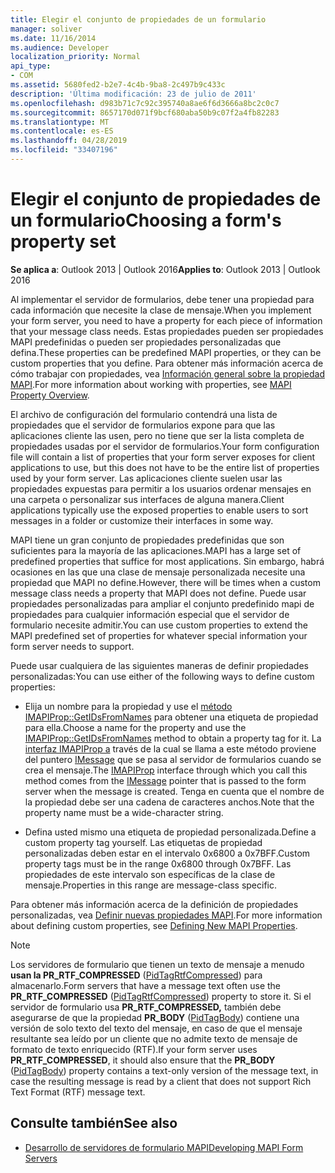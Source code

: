 ```yaml
---
title: Elegir el conjunto de propiedades de un formulario
manager: soliver
ms.date: 11/16/2014
ms.audience: Developer
localization_priority: Normal
api_type:
- COM
ms.assetid: 5680fed2-b2e7-4c4b-9ba8-2c497b9c433c
description: 'Última modificación: 23 de julio de 2011'
ms.openlocfilehash: d983b71c7c92c395740a8ae6f6d3666a8bc2c0c7
ms.sourcegitcommit: 8657170d071f9bcf680aba50b9c07f2a4fb82283
ms.translationtype: MT
ms.contentlocale: es-ES
ms.lasthandoff: 04/28/2019
ms.locfileid: "33407196"
---
```

# <a name="choosing-a-forms-property-set"></a><span data-ttu-id="bd7c7-103">Elegir el conjunto de propiedades de un formulario</span><span class="sxs-lookup"><span data-stu-id="bd7c7-103">Choosing a form's property set</span></span>

<span data-ttu-id="bd7c7-104">**Se aplica a**: Outlook 2013 | Outlook 2016</span><span class="sxs-lookup"><span data-stu-id="bd7c7-104">**Applies to**: Outlook 2013 | Outlook 2016</span></span> 
  
<span data-ttu-id="bd7c7-105">Al implementar el servidor de formularios, debe tener una propiedad para cada información que necesite la clase de mensaje.</span><span class="sxs-lookup"><span data-stu-id="bd7c7-105">When you implement your form server, you need to have a property for each piece of information that your message class needs.</span></span> <span data-ttu-id="bd7c7-106">Estas propiedades pueden ser propiedades MAPI predefinidas o pueden ser propiedades personalizadas que defina.</span><span class="sxs-lookup"><span data-stu-id="bd7c7-106">These properties can be predefined MAPI properties, or they can be custom properties that you define.</span></span> <span data-ttu-id="bd7c7-107">Para obtener más información acerca de cómo trabajar con propiedades, vea [Información general sobre la propiedad MAPI](mapi-property-overview.md).</span><span class="sxs-lookup"><span data-stu-id="bd7c7-107">For more information about working with properties, see [MAPI Property Overview](mapi-property-overview.md).</span></span>
  
<span data-ttu-id="bd7c7-108">El archivo de configuración del formulario contendrá una lista de propiedades que el servidor de formularios expone para que las aplicaciones cliente las usen, pero no tiene que ser la lista completa de propiedades usadas por el servidor de formularios.</span><span class="sxs-lookup"><span data-stu-id="bd7c7-108">Your form configuration file will contain a list of properties that your form server exposes for client applications to use, but this does not have to be the entire list of properties used by your form server.</span></span> <span data-ttu-id="bd7c7-109">Las aplicaciones cliente suelen usar las propiedades expuestas para permitir a los usuarios ordenar mensajes en una carpeta o personalizar sus interfaces de alguna manera.</span><span class="sxs-lookup"><span data-stu-id="bd7c7-109">Client applications typically use the exposed properties to enable users to sort messages in a folder or customize their interfaces in some way.</span></span>
  
<span data-ttu-id="bd7c7-110">MAPI tiene un gran conjunto de propiedades predefinidas que son suficientes para la mayoría de las aplicaciones.</span><span class="sxs-lookup"><span data-stu-id="bd7c7-110">MAPI has a large set of predefined properties that suffice for most applications.</span></span> <span data-ttu-id="bd7c7-111">Sin embargo, habrá ocasiones en las que una clase de mensaje personalizada necesite una propiedad que MAPI no define.</span><span class="sxs-lookup"><span data-stu-id="bd7c7-111">However, there will be times when a custom message class needs a property that MAPI does not define.</span></span> <span data-ttu-id="bd7c7-112">Puede usar propiedades personalizadas para ampliar el conjunto predefinido mapi de propiedades para cualquier información especial que el servidor de formulario necesite admitir.</span><span class="sxs-lookup"><span data-stu-id="bd7c7-112">You can use custom properties to extend the MAPI predefined set of properties for whatever special information your form server needs to support.</span></span>
  
<span data-ttu-id="bd7c7-113">Puede usar cualquiera de las siguientes maneras de definir propiedades personalizadas:</span><span class="sxs-lookup"><span data-stu-id="bd7c7-113">You can use either of the following ways to define custom properties:</span></span>
  
- <span data-ttu-id="bd7c7-114">Elija un nombre para la propiedad y use el [método IMAPIProp::GetIDsFromNames](imapiprop-getidsfromnames.md) para obtener una etiqueta de propiedad para ella.</span><span class="sxs-lookup"><span data-stu-id="bd7c7-114">Choose a name for the property and use the [IMAPIProp::GetIDsFromNames](imapiprop-getidsfromnames.md) method to obtain a property tag for it.</span></span> <span data-ttu-id="bd7c7-115">La [interfaz IMAPIProp a](imapipropiunknown.md) través de la cual se llama a este método proviene del puntero [IMessage](imessageimapiprop.md) que se pasa al servidor de formularios cuando se crea el mensaje.</span><span class="sxs-lookup"><span data-stu-id="bd7c7-115">The [IMAPIProp](imapipropiunknown.md) interface through which you call this method comes from the [IMessage](imessageimapiprop.md) pointer that is passed to the form server when the message is created.</span></span> <span data-ttu-id="bd7c7-116">Tenga en cuenta que el nombre de la propiedad debe ser una cadena de caracteres anchos.</span><span class="sxs-lookup"><span data-stu-id="bd7c7-116">Note that the property name must be a wide-character string.</span></span> 
    
- <span data-ttu-id="bd7c7-117">Defina usted mismo una etiqueta de propiedad personalizada.</span><span class="sxs-lookup"><span data-stu-id="bd7c7-117">Define a custom property tag yourself.</span></span> <span data-ttu-id="bd7c7-118">Las etiquetas de propiedad personalizadas deben estar en el intervalo 0x6800 a 0x7BFF.</span><span class="sxs-lookup"><span data-stu-id="bd7c7-118">Custom property tags must be in the range 0x6800 through 0x7BFF.</span></span> <span data-ttu-id="bd7c7-119">Las propiedades de este intervalo son específicas de la clase de mensaje.</span><span class="sxs-lookup"><span data-stu-id="bd7c7-119">Properties in this range are message-class specific.</span></span>
    
<span data-ttu-id="bd7c7-120">Para obtener más información acerca de la definición de propiedades personalizadas, vea [Definir nuevas propiedades MAPI](defining-new-mapi-properties.md).</span><span class="sxs-lookup"><span data-stu-id="bd7c7-120">For more information about defining custom properties, see [Defining New MAPI Properties](defining-new-mapi-properties.md).</span></span>
  
> [!NOTE]
> <span data-ttu-id="bd7c7-121">Los servidores de formulario que tienen un texto de mensaje a menudo **usan la PR_RTF_COMPRESSED** ([PidTagRtfCompressed](pidtagrtfcompressed-canonical-property.md)) para almacenarlo.</span><span class="sxs-lookup"><span data-stu-id="bd7c7-121">Form servers that have a message text often use the **PR_RTF_COMPRESSED** ([PidTagRtfCompressed](pidtagrtfcompressed-canonical-property.md)) property to store it.</span></span> <span data-ttu-id="bd7c7-122">Si el servidor de formulario usa **PR_RTF_COMPRESSED,** también debe asegurarse de que la propiedad **PR_BODY** ([PidTagBody](pidtagbody-canonical-property.md)) contiene una versión de solo texto del texto del mensaje, en caso de que el mensaje resultante sea leído por un cliente que no admite texto de mensaje de formato de texto enriquecido (RTF).</span><span class="sxs-lookup"><span data-stu-id="bd7c7-122">If your form server uses **PR_RTF_COMPRESSED**, it should also ensure that the **PR_BODY** ([PidTagBody](pidtagbody-canonical-property.md)) property contains a text-only version of the message text, in case the resulting message is read by a client that does not support Rich Text Format (RTF) message text.</span></span> 
  
## <a name="see-also"></a><span data-ttu-id="bd7c7-123">Consulte también</span><span class="sxs-lookup"><span data-stu-id="bd7c7-123">See also</span></span>

- [<span data-ttu-id="bd7c7-124">Desarrollo de servidores de formulario MAPI</span><span class="sxs-lookup"><span data-stu-id="bd7c7-124">Developing MAPI Form Servers</span></span>](developing-mapi-form-servers.md)

